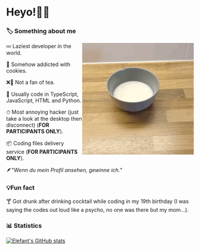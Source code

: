# Heyo!👋🏻
### 🏷 Something about me
<img align="right" alt="Elefant9477" width="300" src="https://github.com/Elefant9477/Elefant9477/blob/main/cereal.gif" />

💤 Laziest developer in the world.

🍪 Somehow addicted with cookies.

❌🍵 Not a fan of tea.

📜 Usually code in TypeScript, JavaScript, HTML and Python.

⏱ Most annoying hacker (just take a look at the desktop then disconnect) (**FOR PARTICIPANTS ONLY**).

📦 Coding files delivery service (**FOR PARTICIPANTS ONLY**).

🪶"*Wenn du mein Profil ansehen, gewinne ich.*"


### 💡Fun fact

🍸 Got drunk after drinking cocktail while coding in my 19th birthday (I was saying the codes out loud like a psycho, no one was there but my mom...).


### 📊 Statistics
[![Elefant's GitHub stats](https://github-readme-stats.vercel.app/api?username=elefant9477&theme=transparent)](https://github.com/anuraghazra/github-readme-stats)

<!---
Elefant9477/Elefant9477 is a ✨ special ✨ repository because its `README.md` (this file) appears on your GitHub profile.
You can click the Preview link to take a look at your changes.
--->
<!---
Elefant9477/Elefant9477 is a ✨ special ✨ repository because its `README.md` (this file) appears on your GitHub profile.
You can click the Preview link to take a look at your changes.
--->
